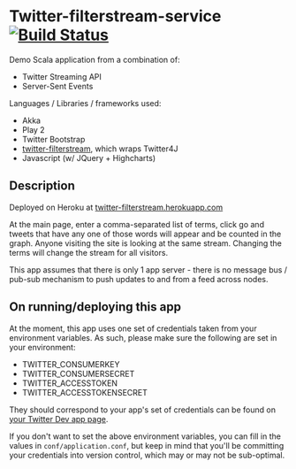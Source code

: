 Twitter-filterstream-service [![Build Status](https://travis-ci.org/lloydmeta/twitter-filterstream-service.png?branch=master)](https://travis-ci.org/lloydmeta/twitter-filterstream-service)
============================

Demo Scala application from a combination of:

- Twitter Streaming API
- Server-Sent Events

Languages / Libraries / frameworks used:

- Akka
- Play 2
- Twitter Bootstrap
- [twitter-filterstream](https://github.com/lloydmeta/twitter-filterstream), which wraps Twitter4J
- Javascript (w/ JQuery + Highcharts)

Description
-------

Deployed on Heroku at [twitter-filterstream.herokuapp.com](http://twitter-filterstream.herokuapp.com/)

At the main page, enter a comma-separated list of terms, click go and tweets that have any one of those words will appear and be counted in the graph. Anyone visiting the site is looking at the same stream. Changing the terms will change the stream for all visitors.

This app assumes that there is only 1 app server - there is no message bus / pub-sub mechanism to push updates to and from a feed across nodes.

On running/deploying this app
-------------

At the moment, this app uses one set of credentials taken from your environment variables. As such, please make sure the following are set in your environment:

* TWITTER_CONSUMERKEY
* TWITTER_CONSUMERSECRET
* TWITTER_ACCESSTOKEN
* TWITTER_ACCESSTOKENSECRET

They should correspond to your app's set of credentials can be found on [your Twitter Dev app page](https://dev.twitter.com/apps).

If you don't want to set the above environment variables, you can fill in the values in `conf/application.conf`, but keep in mind that you'll be committing your credentials into version control, which may or may not be sub-optimal.
